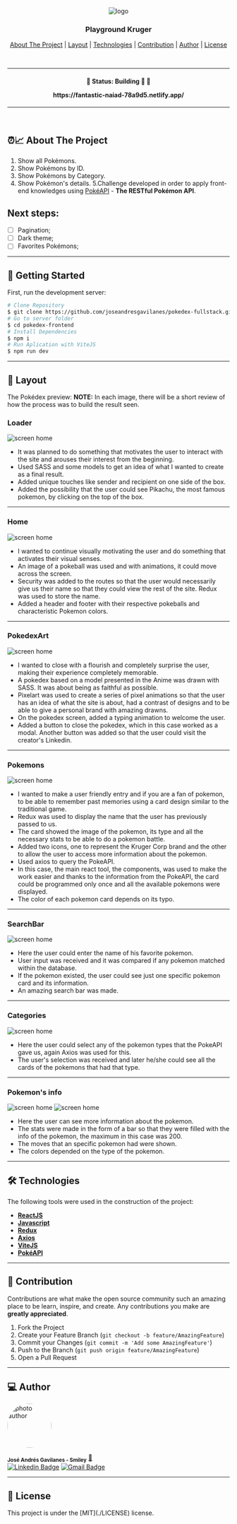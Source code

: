 <div align="center">
  <img alt="logo"  src="../pokedex-frontend/public/images/Home/smiley.png">
</div>

<h3 align="center">
    Playground Kruger
</h3>

<p align="center">
  <a href="#about-the-project">About The Project</a> |
  <a href="#layout">Layout</a> |
  <a href="#technologies">Technologies</a> |
  <a href="#contribution">Contribution</a> |
  <a href="#author">Author</a> |
  <a href="#license">License</a>
</p>

</br>

---

<h4 align="center">
	🚧 Status: Building 🚀  🚧

  <p align="center">https://fantastic-naiad-78a9d5.netlify.app/</p>

</h4>

---

</br>

<h2 id="about-the-project" > ⏰📈 About The Project </h2>

1. Show all Pokémons.
2. Show Pokémons by ID.
3. Show Pokémons by Category.
4. Show Pokémon's details.
   5.Challenge developed in order to apply front-end knowledges
   using [PokéAPI](https://pokeapi.co/) - **The RESTful Pokémon API**.

## Next steps:

- [ ] Pagination;
- [ ] Dark theme;
- [ ] Favorites Pokémons;

---

## 🚀 Getting Started

First, run the development server:

```bash
# Clone Repository
$ git clone https://github.com/joseandresgavilanes/pokedex-fullstack.git
# Go to server folder
$ cd pokedex-frontend
# Install Dependencies
$ npm i
# Run Aplication with ViteJS
$ npm run dev
```

---

<h2 id="layout" >🎨  Layout </h2>

The Pokédex preview:
**NOTE:** In each image, there will be a short review of how the process was to build the result seen.

### Loader

![screen home](../pokedex-frontend//public/images/BuildingProcess/loader.png)

- It was planned to do something that motivates the user to interact with the site and arouses their interest from the beginning.
- Used SASS and some models to get an idea of ​​what I wanted to create as a final result.
- Added unique touches like sender and recipient on one side of the box.
- Added the possibility that the user could see Pikachu, the most famous pokemon, by clicking on the top of the box.

---

### Home

![screen home](../pokedex-frontend//public/images/BuildingProcess/home.png)

- I wanted to continue visually motivating the user and do something that activates their visual senses.
- An image of a pokeball was used and with animations, it could move across the screen.
- Security was added to the routes so that the user would necessarily give us their name so that they could view the rest of the site. Redux was used to store the name.
- Added a header and footer with their respective pokeballs and characteristic Pokemon colors.

---

### PokedexArt

![screen home](../pokedex-frontend//public/images/BuildingProcess/pokedexArt.png)

- I wanted to close with a flourish and completely surprise the user, making their experience completely memorable.
- A pokedex based on a model presented in the Anime was drawn with SASS. It was about being as faithful as possible.
- Pixelart was used to create a series of pixel animations so that the user has an idea of ​​what the site is about, had a contrast of designs and to be able to give a personal brand with amazing drawns.
- On the pokedex screen, added a typing animation to welcome the user.
- Added a button to close the pokedex, which in this case worked as a modal. Another button was added so that the user could visit the creator's Linkedin.

---

### Pokemons

![screen home](../pokedex-frontend//public/images/BuildingProcess/pokemons.png)

- I wanted to make a user friendly entry and if you are a fan of pokemon, to be able to remember past memories using a card design similar to the traditional game.
- Redux was used to display the name that the user has previously passed to us.
- The card showed the image of the pokemon, its type and all the necessary stats to be able to do a pokemon battle.
- Added two icons, one to represent the Kruger Corp brand and the other to allow the user to access more information about the pokemon.
- Used axios to query the PokeAPI.
- In this case, the main react tool, the components, was used to make the work easier and thanks to the information from the PokeAPI, the card could be programmed only once and all the available pokemons were displayed.
- The color of each pokemon card depends on its typo.

---

### SearchBar

![screen home](../pokedex-frontend//public/images/BuildingProcess/searchByName.png)

- Here the user could enter the name of his favorite pokemon.
- User input was received and it was compared if any pokemon matched within the database.
- If the pokemon existed, the user could see just one specific pokemon card and its information.
- An amazing search bar was made.

---

### Categories

![screen home](../pokedex-frontend//public/images/BuildingProcess/categories.png)

- Here the user could select any of the pokemon types that the PokeAPI gave us, again Axios was used for this.
- The user's selection was received and later he/she could see all the cards of the pokemons that had that type.

---

### Pokemon's info

![screen home](../pokedex-frontend//public/images/BuildingProcess/pokemonInfo.png)
![screen home](../pokedex-frontend//public/images/BuildingProcess/movements.png)

- Here the user can see more information about the pokemon.
- The stats were made in the form of a bar so that they were filled with the info of the pokemon, the maximum in this case was 200.
- The moves that an specific pokemon had were shown.
- The colors depended on the type of the pokemon.

---

<h2 id="technologies"> 🛠 Technologies </h2>

The following tools were used in the construction of the project:

- **[ReactJS](https://reactjs.org)**
- **[Javascript](https://www.javascript.com/)**
- **[Redux](https://redux.js.org/)**
- **[Axios](https://github.com/axios/axios)**
- **[ViteJS](https://vitejs.dev/)**
- **[PokéAPI](https://pokeapi.co/)**

---

<h2 id="contribution"> 💪 Contribution </h2>

Contributions are what make the open source community such an amazing place to be learn, inspire, and create. Any contributions you make are **greatly appreciated**.

1. Fork the Project
2. Create your Feature Branch (`git checkout -b feature/AmazingFeature`)
3. Commit your Changes (`git commit -m 'Add some AmazingFeature'`)
4. Push to the Branch (`git push origin feature/AmazingFeature`)
5. Open a Pull Request

---

<h2 id="author"> 💻 Author </h2>

<img style="border-radius: 50% !important;" src="../pokedex-frontend/public/images/Home/pepe.jpg" width="100px;" alt="photo author"/>

<sub><b>José Andrés Gavilanes - Smiley</b></sub></a> <a href="https://www.linkedin.com/in/jose-andres-gavilanes-2954691b5/" title="jose`s linkedin">🚀</a>
<br />
[![Linkedin Badge](https://img.shields.io/badge/-Jose-1692B4?style=for-the-badge&logo=Linkedin&logoColor=white&link=https://www.linkedin.com/in/kelwyoliveira/)](https://www.linkedin.com/in/jose-andres-gavilanes-2954691b5/)
[![Gmail Badge](https://img.shields.io/badge/-joseandresgavilanes2012@gmail.com-4682B4?style=for-the-badge&logo=Gmail&logoColor=white&link=mailto:joseandresgavilanes2012@gmail.com)](mailto:joseandresgavilanes2012@gmail.com)

---

<h2 id="license"> 📝 License </h2>
This project is under the [MIT](./LICENSE) license.
